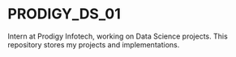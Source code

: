 # PRODIGY_DS_01
Intern at Prodigy Infotech, working on Data Science projects. This repository stores my projects and implementations.
